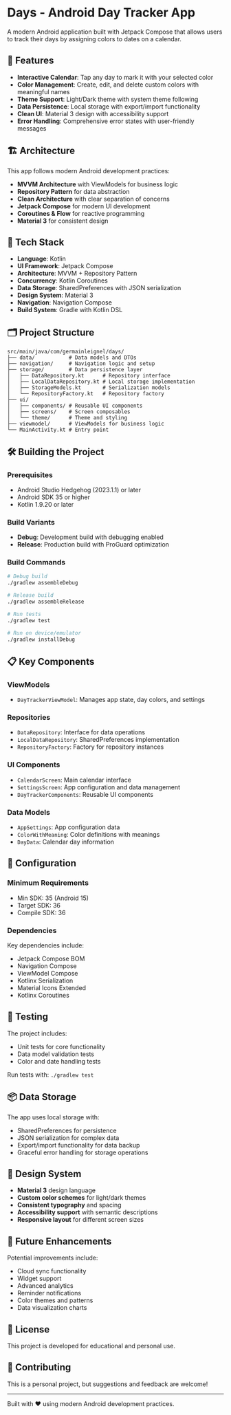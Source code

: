 # Days - Android Day Tracker App

A modern Android application built with Jetpack Compose that allows users to track their days by assigning colors to dates on a calendar.

## 🚀 Features

- **Interactive Calendar**: Tap any day to mark it with your selected color
- **Color Management**: Create, edit, and delete custom colors with meaningful names
- **Theme Support**: Light/Dark theme with system theme following
- **Data Persistence**: Local storage with export/import functionality
- **Clean UI**: Material 3 design with accessibility support
- **Error Handling**: Comprehensive error states with user-friendly messages

## 🏗️ Architecture

This app follows modern Android development practices:

- **MVVM Architecture** with ViewModels for business logic
- **Repository Pattern** for data abstraction
- **Clean Architecture** with clear separation of concerns
- **Jetpack Compose** for modern UI development
- **Coroutines & Flow** for reactive programming
- **Material 3** for consistent design

## 📱 Tech Stack

- **Language**: Kotlin
- **UI Framework**: Jetpack Compose
- **Architecture**: MVVM + Repository Pattern
- **Concurrency**: Kotlin Coroutines
- **Data Storage**: SharedPreferences with JSON serialization
- **Design System**: Material 3
- **Navigation**: Navigation Compose
- **Build System**: Gradle with Kotlin DSL

## 🗂️ Project Structure

```
src/main/java/com/germainleignel/days/
├── data/           # Data models and DTOs
├── navigation/     # Navigation logic and setup
├── storage/        # Data persistence layer
│   ├── DataRepository.kt      # Repository interface
│   ├── LocalDataRepository.kt # Local storage implementation
│   ├── StorageModels.kt       # Serialization models
│   └── RepositoryFactory.kt   # Repository factory
├── ui/
│   ├── components/ # Reusable UI components
│   ├── screens/    # Screen composables
│   └── theme/      # Theme and styling
├── viewmodel/      # ViewModels for business logic
└── MainActivity.kt # Entry point
```

## 🛠️ Building the Project

### Prerequisites
- Android Studio Hedgehog (2023.1.1) or later
- Android SDK 35 or higher
- Kotlin 1.9.20 or later

### Build Variants
- **Debug**: Development build with debugging enabled
- **Release**: Production build with ProGuard optimization

### Build Commands
```bash
# Debug build
./gradlew assembleDebug

# Release build
./gradlew assembleRelease

# Run tests
./gradlew test

# Run on device/emulator
./gradlew installDebug
```

## 📋 Key Components

### ViewModels
- `DayTrackerViewModel`: Manages app state, day colors, and settings

### Repositories
- `DataRepository`: Interface for data operations
- `LocalDataRepository`: SharedPreferences implementation
- `RepositoryFactory`: Factory for repository instances

### UI Components
- `CalendarScreen`: Main calendar interface
- `SettingsScreen`: App configuration and data management
- `DayTrackerComponents`: Reusable UI components

### Data Models
- `AppSettings`: App configuration data
- `ColorWithMeaning`: Color definitions with meanings
- `DayData`: Calendar day information

## 🔧 Configuration

### Minimum Requirements
- Min SDK: 35 (Android 15)
- Target SDK: 36
- Compile SDK: 36

### Dependencies
Key dependencies include:
- Jetpack Compose BOM
- Navigation Compose
- ViewModel Compose
- Kotlinx Serialization
- Material Icons Extended
- Kotlinx Coroutines

## 🧪 Testing

The project includes:
- Unit tests for core functionality
- Data model validation tests
- Color and date handling tests

Run tests with: `./gradlew test`

## 📦 Data Storage

The app uses local storage with:
- SharedPreferences for persistence
- JSON serialization for complex data
- Export/import functionality for data backup
- Graceful error handling for storage operations

## 🎨 Design System

- **Material 3** design language
- **Custom color schemes** for light/dark themes
- **Consistent typography** and spacing
- **Accessibility support** with semantic descriptions
- **Responsive layout** for different screen sizes

## 🚀 Future Enhancements

Potential improvements include:
- Cloud sync functionality
- Widget support
- Advanced analytics
- Reminder notifications
- Color themes and patterns
- Data visualization charts

## 📄 License

This project is developed for educational and personal use.

## 🤝 Contributing

This is a personal project, but suggestions and feedback are welcome!

---

Built with ❤️ using modern Android development practices.
